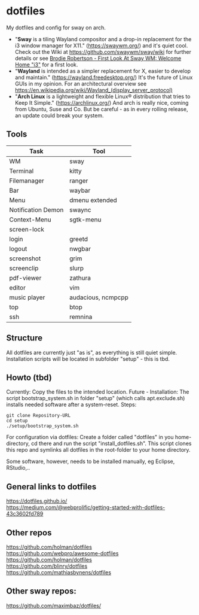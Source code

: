 # dotfiles
My dotfiles and config for sway on arch.
- "**Sway** is a tiling Wayland compositor and a drop-in replacement for the i3 window manager for X11." (https://swaywm.org/) and it's quiet cool. Check out the Wiki at https://github.com/swaywm/sway/wiki for further details or see [Brodie Robertson - First Look At Sway WM: Welcome Home "i3"](https://www.youtube.com/watch?v=09mQAZAzwJg) for a first look.
- "**Wayland** is intended as a simpler replacement for X, easier to develop and maintain." (https://wayland.freedesktop.org/) It's the future of Linux GUIs in my opinion. For an architectural overview see https://en.wikipedia.org/wiki/Wayland_(display_server_protocol)
- "**Arch Linux** is a lightweight and flexible Linux® distribution that tries to Keep It Simple." (https://archlinux.org/) And arch is really nice, coming from Ubuntu, Suse and Co. But be careful - as in every rolling release, an update could break your system.

## Tools
|Task|Tool|
|--|--|
| WM | sway |
| Terminal | kitty |
| Filemanager | ranger |
| Bar | waybar |
| Menu| dmenu extended |
| Notification Demon | swaync |
| Context-Menu| sgtk-menu |
| screen-lock | |
| login | greetd |
| logout | nwgbar |
| screenshot | grim |
| screenclip| slurp |
| pdf-viewer | zathura |
| editor | vim |
| music player | audacious, ncmpcpp |
| top | btop |
| ssh | remnina |

## Structure 
All dotfiles are currently just "as is", as everything is still quiet simple. Installation scripts will be located in subfolder "setup" - this is tbd.

## Howto (tbd)

Currently: Copy the files to the intended location.
Future - Installation: The script bootstrap_system.sh in folder "setup" (which calls apt.exclude.sh) installs needed software after a system-reset. Steps:


    git clone Repository-URL
    cd setup
    ./setup/bootstrap_system.sh


For configuration via dotfiles: Create a folder called "dotfiles" in you home-directory, cd there and run the script "install_dotfiles.sh". This script clones this repo and symlinks all dotfiles in the root-folder to your home directory.

Some software, however, needs to be installed manually, eg Eclipse, RStudio,..

## General links to dotfiles
https://dotfiles.github.io/ <br>
https://medium.com/@webprolific/getting-started-with-dotfiles-43c3602fd789<br>

## Other repos 
https://github.com/holman/dotfiles<br>
https://github.com/webpro/awesome-dotfiles <br>
https://github.com/holman/dotfiles <br>
https://github.com/blinry/dotfiles <br>
https://github.com/mathiasbynens/dotfiles<br>

## Other sway repos:
https://github.com/maximbaz/dotfiles/<br>
